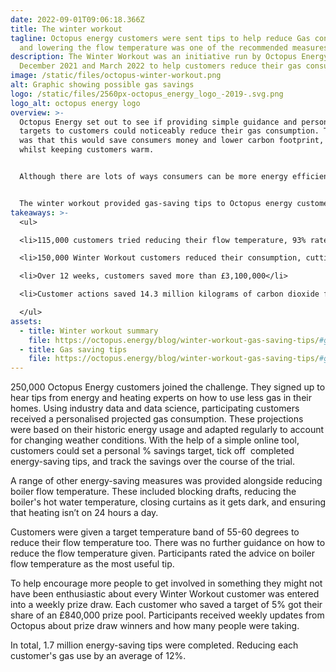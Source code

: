 ```yaml
---
date: 2022-09-01T09:06:18.366Z
title: The winter workout
tagline: Octopus energy customers were sent tips to help reduce Gas consumption
  and lowering the flow temperature was one of the recommended measures.
description: The Winter Workout was an initiative run by Octopus Energy between
  December 2021 and March 2022 to help customers reduce their gas consumption.
image: /static/files/octopus-winter-workout.png
alt: Graphic showing possible gas savings
logo: /static/files/2560px-octopus_energy_logo_-2019-.svg.png
logo_alt: octopus energy logo
overview: >-
  Octopus Energy set out to see if providing simple guidance and personalised
  targets to customers could noticeably reduce their gas consumption. The hope
  was that this would save consumers money and lower carbon footprint, all
  whilst keeping customers warm.


  Although there are lots of ways consumers can be more energy efficient and save substantially on bills: Octopus have found that energy-saving tips are seen as ten a penny. The many listicles telling consumers - never to leave the TV on standby, or only fill the kettle with the water they need are prime examples. Consumers are also looking to gain a clear understanding of how much they may benefit from energy-saving actions.


  The winter workout provided gas-saving tips to Octopus energy customers between December 2021 and March 2022. Although not the only advice given during the trial, guidance around flow temperature was prominent and rated very highly amongst participants. Significant energy savings were achieved.
takeaways: >-
  <ul>

  <li>115,000 customers tried reducing their flow temperature, 93% rated the tip as useful.</li>

  <li>150,000 Winter Workout customers reduced their consumption, cutting their gas use by 12% on average.</li>

  <li>Over 12 weeks, customers saved more than £3,100,000</li>

  <li>Customer actions saved 14.3 million kilograms of carbon dioxide from entering the atmosphere.</li>

  </ul>
assets:
  - title: Winter workout summary
    file: https://octopus.energy/blog/winter-workout-gas-saving-tips/#gassavingtips
  - title: Gas saving tips
    file: https://octopus.energy/blog/winter-workout-gas-saving-tips/#gassavingtips
---
```

250,000 Octopus Energy customers joined the challenge. They signed up to hear tips from energy and heating experts on how to use less gas in their homes. Using industry data and data science, participating customers received a personalised projected gas consumption. These projections were based on their historic energy usage and adapted regularly to account for changing weather conditions. With the help of a simple online tool, customers could set a personal % savings target, tick off  completed energy-saving tips, and track the savings over the course of the trial.

A range of other energy-saving measures was provided alongside reducing boiler flow temperature. These included blocking drafts, reducing the boiler's hot water temperature, closing curtains as it gets dark, and ensuring that heating isn’t on 24 hours a day.

Customers were given a target temperature band of 55-60 degrees to reduce their flow temperature too. There was no further guidance on how to reduce the flow temperature given. Participants rated the advice on boiler flow temperature as the most useful tip. 

To help encourage more people to get involved in something they might not have been enthusiastic about every Winter Workout customer was entered into a weekly prize draw. Each customer who saved a target of 5% got their share of an £840,000 prize pool. Participants received weekly updates from Octopus about prize draw winners and how many people were taking.

In total, 1.7 million energy-saving tips were completed. Reducing each customer's gas use by an average of 12%.